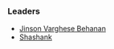 ### Leaders
* [Jinson Varghese Behanan](https://twitter.com/JinsonCyberSec)
* [Shashank](https://x.com/cyberboyIndia)
